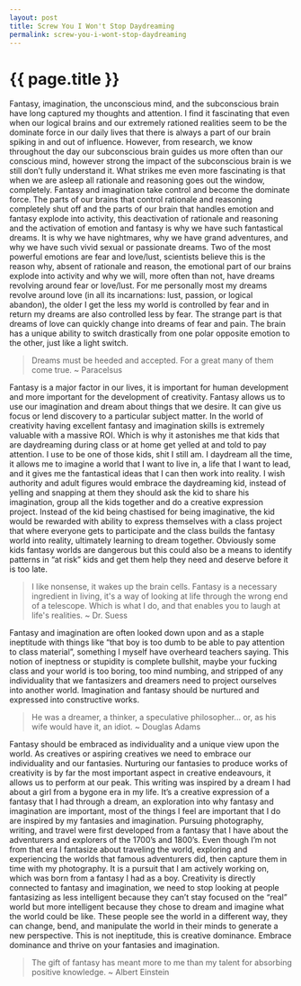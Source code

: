 ```yaml
---
layout: post
title: Screw You I Won't Stop Daydreaming
permalink: screw-you-i-wont-stop-daydreaming
---
```


# {{ page.title }}

Fantasy, imagination, the unconscious mind, and the subconscious brain have long captured my thoughts and attention. I find it fascinating that even when our logical brains and our extremely rationed realities seem to be the dominate force in our daily lives that there is always a part of our brain spiking in and out of influence. However, from research, we know throughout the day our subconscious brain guides us more often than our conscious mind, however strong the impact of the subconscious brain is we still don’t fully understand it. What strikes me even more fascinating is that when we are asleep all rationale and reasoning goes out the window, completely. Fantasy and imagination take control and become the dominate force. The parts of our brains that control rationale and reasoning completely shut off and the parts of our brain that handles emotion and fantasy explode into activity, this deactivation of rationale and reasoning and the activation of emotion and fantasy is why we have such fantastical dreams. It is why we have nightmares, why we have grand adventures, and why we have such vivid sexual or passionate dreams. Two of the most powerful emotions are fear and love/lust, scientists believe this is the reason why, absent of rationale and reason, the emotional part of our brains explode into activity and why we will, more often than not, have dreams revolving around fear or love/lust. For me personally most my dreams revolve around love (in all its incarnations: lust, passion, or logical abandon), the older I get the less my world is controlled by fear and in return my dreams are also controlled less by fear. The strange part is that dreams of love can quickly change into dreams of fear and pain. The brain has a unique ability to switch drastically from one polar opposite emotion to the other, just like a light switch.

> Dreams must be heeded and accepted. For a great many of them come true.
> ~ Paracelsus

Fantasy is a major factor in our lives, it is important for human development and more important for the development of creativity. Fantasy allows us to use our imagination and dream about things that we desire. It can give us focus or lend discovery to a particular subject matter. In the world of creativity having excellent fantasy and imagination skills is extremely valuable with a massive ROI. Which is why it astonishes me that kids that are daydreaming during class or at home get yelled at and told to pay attention. I use to be one of those kids, shit I still am. I daydream all the time, it allows me to imagine a world that I want to live in, a life that I want to lead, and it gives me the fantastical ideas that I can then work into reality. I wish authority and adult figures would embrace the daydreaming kid, instead of yelling and snapping at them they should ask the kid to share his imagination, group all the kids together and do a creative expression project. Instead of the kid being chastised for being imaginative, the kid would be rewarded with ability to express themselves with a class project that where everyone gets to participate and the class builds the fantasy world into reality, ultimately learning to dream together. Obviously some kids fantasy worlds are dangerous but this could also be a means to identify patterns in “at risk” kids and get them help they need and deserve before it is too late.  

> I like nonsense, it wakes up the brain cells. Fantasy is a necessary ingredient in living, it's a way of looking at life through the wrong end of a telescope. Which is what I do, and that enables you to laugh at life's realities.
> ~ Dr. Suess

Fantasy and imagination are often looked down upon and as a staple ineptitude with things like “that boy is too dumb to be able to pay attention to class material”, something I myself have overheard teachers saying. This notion of ineptness or stupidity is complete bullshit, maybe your fucking class and your world is too boring, too mind numbing, and stripped of any individuality that we fantasizers and dreamers need to project ourselves into another world. Imagination and fantasy should be nurtured and expressed into constructive works.

> He was a dreamer, a thinker, a speculative philosopher... or, as his wife would have it, an idiot.
> ~ Douglas Adams

Fantasy should be embraced as individuality and a unique view upon the world. As creatives or aspiring creatives we need to embrace our individuality and our fantasies. Nurturing our fantasies to produce works of creativity is by far the most important aspect in creative endeavours, it allows us to perform at our peak. This writing was inspired by a dream I had about a girl from a bygone era in my life. It’s a creative expression of a fantasy that I had through a dream, an exploration into why fantasy and imagination are important, most of the things I feel are important that I do are inspired by my fantasies and imagination. Pursuing photography, writing, and travel were first developed from a fantasy that I have about the adventurers and explorers of the 1700’s and 1800’s. Even though I’m not from that era I fantasize about traveling the world, exploring and experiencing the worlds that famous adventurers did, then capture them in time with my photography. It is a pursuit that I am actively working on, which was born from a fantasy I had as a boy. Creativity is directly connected to fantasy and imagination, we need to stop looking at people fantasizing as less intelligent because they can’t stay focused on the “real” world but more intelligent because they chose to dream and imagine what the world could be like. These people see the world in a different way, they can change, bend, and manipulate the world in their minds to generate a new perspective. This is not ineptitude, this is creative dominance. Embrace dominance and thrive on your fantasies and imagination.

> The gift of fantasy has meant more to me than my talent for absorbing positive knowledge.
> ~ Albert Einstein
